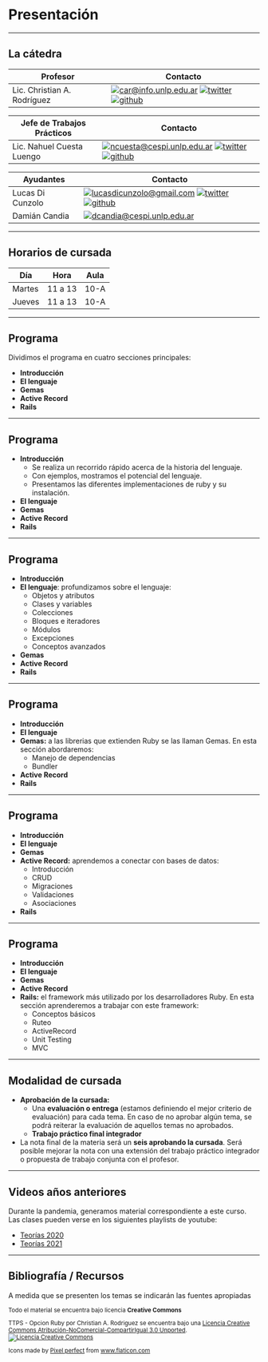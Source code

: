 # Presentación
----
## La cátedra 

| Profesor | Contacto |
| ---- | --- |
| Lic. Christian A. Rodríguez | [![car@info.unlp.edu.ar](static/mail.svg)](mailto:car@info.unlp.edu.ar "car@info.unlp.edu.ar")<!-- .element: class="social"--> [![twitter](static/twitter.svg)](https://twitter.com/car_unlp "twitter")<!-- .element: class="social"--> [![github](static/github.svg)](https://github.com/chrodriguez "github")<!-- .element: class="social"--> | 

| Jefe de Trabajos Prácticos | Contacto |
| ---- | --- |
| Lic. Nahuel Cuesta Luengo | [![ncuesta@cespi.unlp.edu.ar](static/mail.svg)](mailto:ncuesta@cespi.unlp.edu.ar "ncuesta@cespi.unlp.edu.ar")<!-- .element: class="social"--> [![twitter](static/twitter.svg)](https://twitter.com/ncuestal "twitter")<!-- .element: class="social"--> [![github](static/github.svg)](https://github.com/ncuesta "github")<!-- .element: class="social"--> |

| Ayudantes | Contacto |
| ---- | --- |
| Lucas Di Cunzolo | [![lucasdicunzolo@gmail.com](static/mail.svg)](mailto:lucasdicunzolo@gmail.com "lucasdicunzolo@gmail.com")<!-- .element: class="social"--> [![twitter](static/twitter.svg)](https://twitter.com/lucasdc96 "twitter")<!-- .element: class="social"--> [![github](static/github.svg)](https://github.com/lucasdc6 "github")<!-- .element: class="social"--> | 
| Damián Candia | [![dcandia@cespi.unlp.edu.ar](static/mail.svg)](mailto:dcandia@cespi.unlp.edu.ar "dcandia@cespi.unlp.edu.ar")<!-- .element: class="social"--> |

----
## Horarios de cursada

| Día | Hora | Aula |
| --- | --- | --- |
| Martes | 11 a 13 | 10-A |
| Jueves | 11 a 13 | 10-A |

----
<!-- .slide: data-auto-animate -->
## Programa

Dividimos el programa en cuatro secciones principales:

* **Introducción**
* **El lenguaje**
* **Gemas**
* **Active Record**
* **Rails**
----
<!-- .slide: data-auto-animate -->
## Programa

* **Introducción**
  * Se realiza un recorrido rápido acerca de la historia del
  lenguaje.
  * Con ejemplos, mostramos el potencial del lenguaje.
  * Presentamos las diferentes implementaciones de ruby y su instalación.
* **El lenguaje**
* **Gemas**
* **Active Record**
* **Rails**
----
<!-- .slide: data-auto-animate -->
## Programa

* **Introducción**
* **El lenguaje**: profundizamos sobre el lenguaje:
  * Objetos y atributos
  * Clases y variables
  * Colecciones
  * Bloques e iteradores
  * Módulos
  * Excepciones
  * Conceptos avanzados
* **Gemas**
* **Active Record**
* **Rails**
----
<!-- .slide: data-auto-animate -->
## Programa

* **Introducción**
* **El lenguaje**
* **Gemas:** a las librerias que extienden Ruby se las llaman Gemas. En esta sección
abordaremos:
  * Manejo de dependencias
  * Bundler
* **Active Record**
* **Rails**

----
<!-- .slide: data-auto-animate -->
## Programa

* **Introducción**
* **El lenguaje**
* **Gemas**
* **Active Record:** aprendemos a conectar con bases de datos:
  * Introducción
  * CRUD
  * Migraciones
  * Validaciones
  * Asociaciones
* **Rails** 
----
<!-- .slide: data-auto-animate -->
## Programa

* **Introducción**
* **El lenguaje**
* **Gemas**
* **Active Record**
* **Rails:** el framework más utilizado por los desarrolladores Ruby. En esta sección
aprenderemos a trabajar con este framework:
  * Conceptos básicos
  * Ruteo
  * ActiveRecord
  * Unit Testing
  * MVC
----
## Modalidad de cursada

* **Aprobación de la cursada:** 
  * Una **evaluación o entrega** (estamos definiendo el mejor criterio
    de evaluación) para cada tema. En caso de no
    aprobar algún tema, se podrá reiterar la evaluación de aquellos temas no
    aprobados.
  * **Trabajo práctico final integrador**
* La nota final de la materia será un **seis aprobando la cursada**. Será
  posible mejorar la nota con una extensión del trabajo práctico integrador o
  propuesta de trabajo conjunta con el profesor.
----
## Videos años anteriores

Durante la pandemia, generamos material correspondiente a este curso. Las clases
pueden verse en los siguientes playlists de youtube:

* [Teorías 2020](https://www.youtube.com/playlist?list=PLbzlLgd17gcHfBQWOvT5V10VAPONlv6Mf)
* [Teorías 2021](https://youtube.com/playlist?list=PLbzlLgd17gcGwfnl2CZunboh1s7wzeNGq)

----
## Bibliografía / Recursos
A medida que se presenten los temas se indicarán las fuentes apropiadas



<small>

Todo el material se encuentra bajo licencia **Creative Commons**

<span xmlns:dct="https://purl.org/dc/terms/" property="dct:title">TTPS - Opcion Ruby</span> por 
<span xmlns:cc="https://creativecommons.org/ns#" property="cc:attributionName">Christian A. Rodriguez</span> se encuentra bajo
una <a rel="license" href="https://creativecommons.org/licenses/by-nc-sa/3.0/deed.es">Licencia Creative Commons Atribución-NoComercial-CompartirIgual 3.0 Unported</a>.
<br />
<a rel="license" href="https://creativecommons.org/licenses/by-nc-sa/3.0/deed.es">
<img alt="Licencia Creative Commons" style="border-width:0" src="https://i.creativecommons.org/l/by-nc-sa/3.0/88x31.png" /></a>

<div>Icons made by <a href="https://www.flaticon.com/authors/pixel-perfect" title="Pixel perfect">Pixel perfect</a> from <a href="https://www.flaticon.com/" title="Flaticon">www.flaticon.com</a></div>

</small>

